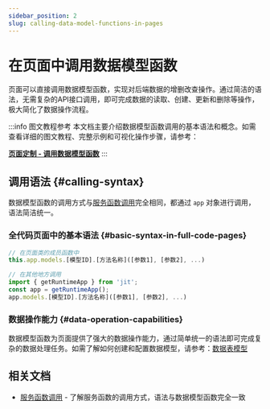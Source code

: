 ```yaml
---
sidebar_position: 2
slug: calling-data-model-functions-in-pages
---
```


# 在页面中调用数据模型函数

页面可以直接调用数据模型函数，实现对后端数据的增删改查操作。通过简洁的语法，无需复杂的API接口调用，即可完成数据的读取、创建、更新和删除等操作，极大简化了数据操作流程。

:::info 图文教程参考
本文档主要介绍数据模型函数调用的基本语法和概念。如需查看详细的图文教程、完整示例和可视化操作步骤，请参考：

**[页面定制 - 调用数据模型函数](../frontend-ui-customization/page-customization#call-data-model-function)**
:::

## 调用语法 {#calling-syntax}

数据模型函数的调用方式与[服务函数调用](./calling-service-functions-in-pages)完全相同，都通过 `app` 对象进行调用，语法简洁统一。

### 全代码页面中的基本语法 {#basic-syntax-in-full-code-pages}

```typescript
// 在页面类的成员函数中
this.app.models.[模型ID].[方法名称]([参数1], [参数2], ...)

// 在其他地方调用
import { getRuntimeApp } from 'jit';
const app = getRuntimeApp();
app.models.[模型ID].[方法名称]([参数1], [参数2], ...)
```

### 数据操作能力 {#data-operation-capabilities}
数据模型函数为页面提供了强大的数据操作能力，通过简单统一的语法即可完成复杂的数据处理任务。如需了解如何创建和配置数据模型，请参考：[数据表模型](../data-modeling/data-table-model.md)

## 相关文档

- [服务函数调用](./calling-service-functions-in-pages) - 了解服务函数的调用方式，语法与数据模型函数完全一致
